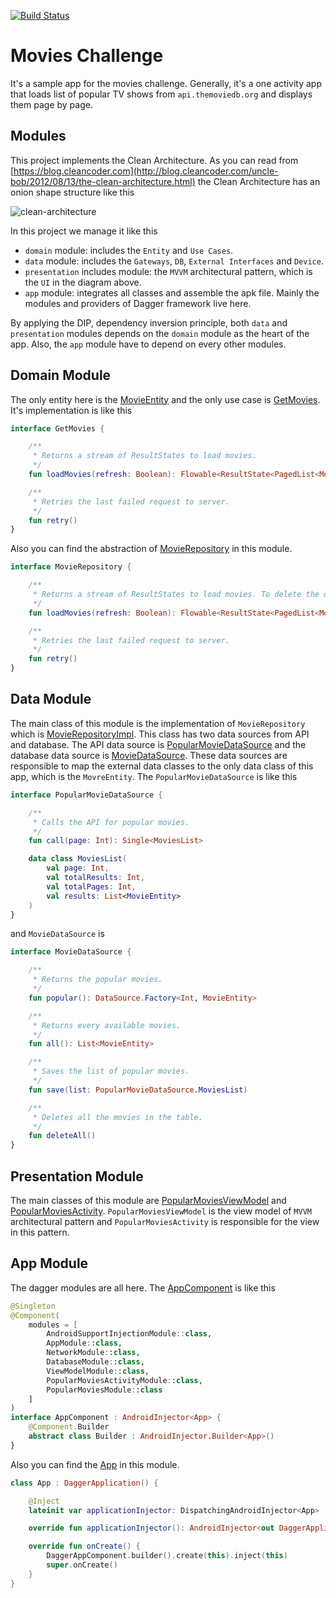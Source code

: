 [![Build Status](https://travis-ci.org/hadilq/MoviesChallenge.svg?branch=master)](https://travis-ci.org/hadilq/MoviesChallenge)

Movies Challenge
===

It's a sample app for the movies challenge. Generally, it's a one activity app that loads list of popular TV shows from 
`api.themoviedb.org` and displays them page by page.

Modules
---
This project implements the Clean Architecture. As you can read from [https://blog.cleancoder.com](http://blog.cleancoder.com/uncle-bob/2012/08/13/the-clean-architecture.html)
the Clean Architecture has an onion shape structure like this

![clean-architecture](https://blog.cleancoder.com/uncle-bob/images/2012-08-13-the-clean-architecture/CleanArchitecture.jpg)

In this project we manage it like this

- `domain` module: includes the `Entity` and `Use Cases`.
- `data` module: includes the `Gateways`, `DB`, `External Interfaces` and `Device`.
- `presentation` includes  module: the `MVVM` architectural pattern, which is the `UI` in the diagram above.
- `app` module: integrates all classes and assemble the apk file. Mainly the modules and providers of Dagger framework live here.

By applying the DIP, dependency inversion principle, both `data` and `presentation` modules depends on the `domain` 
module as the heart of the app. Also, the `app` module have to depend on every other modules.

Domain Module
---
The only entity here is the [MovieEntity](https://github.com/hadilq/MoviesChallenge/blob/master/domain/src/main/java/com/github/hadilq/movieschallenge/domain/entity/MovieEntity.kt) 
and the only use case is [GetMovies](https://github.com/hadilq/MoviesChallenge/blob/master/domain/src/main/java/com/github/hadilq/movieschallenge/domain/usecase/GetMovies.kt).
It's implementation is like this
```kotlin
interface GetMovies {

    /**
     * Returns a stream of ResultStates to load movies.
     */
    fun loadMovies(refresh: Boolean): Flowable<ResultState<PagedList<MovieEntity>>>

    /**
     * Retries the last failed request to server.
     */
    fun retry()
}
```
Also you can find the abstraction of [MovieRepository](https://github.com/hadilq/MoviesChallenge/blob/master/domain/src/main/java/com/github/hadilq/movieschallenge/domain/repository/MovieRepository.kt) 
in this module.
```kotlin
interface MovieRepository {

    /**
     * Returns a stream of ResultStates to load movies. To delete the database, just set the [refresh] to true.
     */
    fun loadMovies(refresh: Boolean): Flowable<ResultState<PagedList<MovieEntity>>>

    /**
     * Retries the last failed request to server.
     */
    fun retry()
}
```

Data Module
---
The main class of this module is the implementation of `MovieRepository` which is [MovieRepositoryImpl](https://github.com/hadilq/MoviesChallenge/blob/master/data/src/main/java/com/github/hadilq/movieschallenge/data/repository/MovieRepositoryImpl.kt).
This class has two data sources from API and database. The API data source is [PopularMovieDataSource](https://github.com/hadilq/MoviesChallenge/blob/master/data/src/main/java/com/github/hadilq/movieschallenge/data/datasource/api/PopularMovieDataSource.kt)
and the database data source is [MovieDataSource](https://github.com/hadilq/MoviesChallenge/blob/master/data/src/main/java/com/github/hadilq/movieschallenge/data/datasource/db/MovieDataSource.kt).
These data sources are responsible to map the external data classes to the only data class of this app, which is the `MovreEntity`.
The `PopularMovieDataSource` is like this
```kotlin
interface PopularMovieDataSource {

    /**
     * Calls the API for popular movies.
     */
    fun call(page: Int): Single<MoviesList>

    data class MoviesList(
        val page: Int,
        val totalResults: Int,
        val totalPages: Int,
        val results: List<MovieEntity>
    )
}
``` 
and `MovieDataSource` is
```kotlin
interface MovieDataSource {

    /**
     * Returns the popular movies.
     */
    fun popular(): DataSource.Factory<Int, MovieEntity>

    /**
     * Returns every available movies.
     */
    fun all(): List<MovieEntity>

    /**
     * Saves the list of popular movies.
     */
    fun save(list: PopularMovieDataSource.MoviesList)

    /**
     * Deletes all the movies in the table.
     */
    fun deleteAll()
}
```

Presentation Module
---
The main classes of this module are [PopularMoviesViewModel](https://github.com/hadilq/MoviesChallenge/blob/master/presentation/src/main/java/com/github/hadilq/movieschallenge/presentation/popular/PopularMoviesViewModel.kt)
and [PopularMoviesActivity](https://github.com/hadilq/MoviesChallenge/blob/master/presentation/src/main/java/com/github/hadilq/movieschallenge/presentation/popular/PopularMoviesActivity.kt).
`PopularMoviesViewModel` is the view model of `MVVM` architectural pattern and `PopularMoviesActivity` is responsible for 
the view in this pattern.

App Module
---
The dagger modules are all here. The [AppComponent](https://github.com/hadilq/MoviesChallenge/blob/master/app/src/main/java/com/github/hadilq/movieschallenge/di/app/AppComponent.kt) is like this
```kotlin
@Singleton
@Component(
    modules = [
        AndroidSupportInjectionModule::class,
        AppModule::class,
        NetworkModule::class,
        DatabaseModule::class,
        ViewModelModule::class,
        PopularMoviesActivityModule::class,
        PopularMoviesModule::class
    ]
)
interface AppComponent : AndroidInjector<App> {
    @Component.Builder
    abstract class Builder : AndroidInjector.Builder<App>()
}
```
Also you can find the [App](https://github.com/hadilq/MoviesChallenge/blob/master/app/src/main/java/com/github/hadilq/movieschallenge/App.kt)
in this module.
```kotlin
class App : DaggerApplication() {

    @Inject
    lateinit var applicationInjector: DispatchingAndroidInjector<App>

    override fun applicationInjector(): AndroidInjector<out DaggerApplication> = applicationInjector

    override fun onCreate() {
        DaggerAppComponent.builder().create(this).inject(this)
        super.onCreate()
    }
}
```